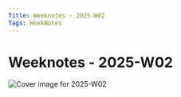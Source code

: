 ```yaml
---
Title: Weeknotes - 2025-W02
Tags: WeekNotes
---
```


# Weeknotes - 2025-W02

![Cover image for 2025-W02]()